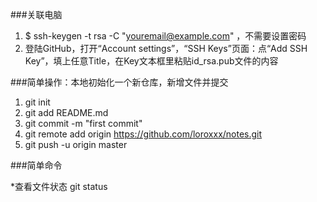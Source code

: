 ###关联电脑
1. $ ssh-keygen -t rsa -C "youremail@example.com" ，不需要设置密码
2. 登陆GitHub，打开“Account settings”，“SSH Keys”页面：点“Add SSH Key”，填上任意Title，在Key文本框里粘贴id_rsa.pub文件的内容


###简单操作：本地初始化一个新仓库，新增文件并提交

1. git init
2. git add README.md
3. git commit -m "first commit"
4. git remote add origin https://github.com/loroxxx/notes.git
5. git push -u origin master

###简单命令

*查看文件状态 git status